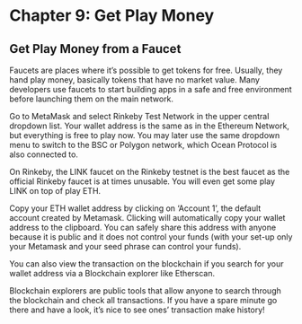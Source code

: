 # Chapter 9: Get Play Money

## Get Play Money from a Faucet
Faucets are places where it’s possible to get tokens for free. Usually, they hand play money, basically tokens that have no market value.
Many developers use faucets to start building apps in a safe and free environment before launching them on the main network.

Go to MetaMask and select Rinkeby Test Network in the upper central dropdown list. Your wallet address is the same as in the Ethereum Network,
but everything is free to play now. You may later use the same dropdown menu to switch to the BSC or Polygon network, which Ocean Protocol is also connected to.

On Rinkeby, the LINK faucet on the Rinkeby testnet  is the best faucet as the official Rinkeby faucet  is at times unusable.
You will even get some play LINK on top of play ETH.

Copy your ETH wallet address by clicking on ‘Account 1’, the default account created by Metamask.
Clicking will automatically copy your wallet address to the clipboard. You can safely share this address with anyone because it is
public and it does not control your funds (with your set-up only your Metamask and your seed phrase can control your funds).

You can also view the transaction on the blockchain if you search for your wallet address via a Blockchain explorer like Etherscan.

Blockchain explorers are public tools that allow anyone to search through the blockchain and check all transactions.
If you have a spare minute go there and have a look, it’s nice to see ones’ transaction make history!
